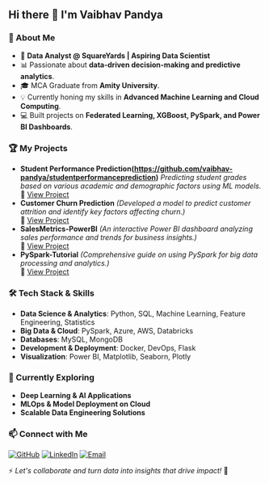 ## Hi there 👋 I'm Vaibhav Pandya

### 🚀 About Me
- 🎯 **Data Analyst @ SquareYards | Aspiring Data Scientist**
- 📊 Passionate about **data-driven decision-making and predictive analytics**.
- 🎓 MCA Graduate from **Amity University**.
- 💡 Currently honing my skills in **Advanced Machine Learning and Cloud Computing**.
- 💻 Built projects on **Federated Learning, XGBoost, PySpark, and Power BI Dashboards**.

### 🏆 My Projects
- **Student Performance Prediction(https://github.com/vaibhav-pandya/studentperformanceprediction)** *Predicting student grades based on various academic and demographic factors using ML models.*  
  🔗 [View Project](https://github.com/vaibhav-pandya/studentperformanceprediction)
- **Customer Churn Prediction** *(Developed a model to predict customer attrition and identify key factors affecting churn.)*  
  🔗 [View Project](https://github.com/vaibhav-pandya/customer-churn-prediction)
- **SalesMetrics-PowerBI** *(An interactive Power BI dashboard analyzing sales performance and trends for business insights.)*  
  🔗 [View Project](https://github.com/vaibhav-pandya/SalesMetrics-PowerBI)
- **PySpark-Tutorial** *(Comprehensive guide on using PySpark for big data processing and analytics.)*  
  🔗 [View Project](https://github.com/vaibhav-pandya/PySpark-Tutorial)
  
### 🛠️ Tech Stack & Skills
- **Data Science & Analytics**: Python, SQL, Machine Learning, Feature Engineering, Statistics
- **Big Data & Cloud**: PySpark, Azure, AWS, Databricks
- **Databases**: MySQL, MongoDB
- **Development & Deployment**: Docker, DevOps, Flask
- **Visualization**: Power BI, Matplotlib, Seaborn, Plotly

### 🌱 Currently Exploring
- **Deep Learning & AI Applications**
- **MLOps & Model Deployment on Cloud**
- **Scalable Data Engineering Solutions**

### 📫 Connect with Me
[![GitHub](https://img.shields.io/badge/GitHub-000?style=for-the-badge&logo=github&logoColor=white)](https://github.com/vaibhav-pandya)
[![LinkedIn](https://img.shields.io/badge/LinkedIn-0077B5?style=for-the-badge&logo=linkedin&logoColor=white)](https://www.linkedin.com/in/vaibhavpandya2903/)
[![Email](https://img.shields.io/badge/Email-D14836?style=for-the-badge&logo=gmail&logoColor=white)](mailto:vaibhavpandya2903@gmail.com)

⚡ *Let's collaborate and turn data into insights that drive impact!* 🚀
